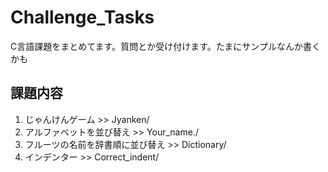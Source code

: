 # Challenge_Tasks

C言語課題をまとめてます。質問とか受け付けます。たまにサンプルなんか書くかも

## 課題内容

1. じゃんけんゲーム >> Jyanken/
2. アルファベットを並び替え >> Your_name./
3. フルーツの名前を辞書順に並び替え >> Dictionary/
4. インデンター >> Correct_indent/
